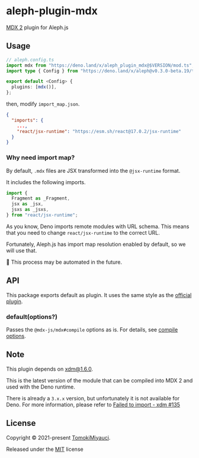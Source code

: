 # aleph-plugin-mdx

[MDX 2](https://mdxjs.com/) plugin for Aleph.js

## Usage

```ts
// aleph.config.ts
import mdx from "https://deno.land/x/aleph_plugin_mdx@$VERSION/mod.ts";
import type { Config } from "https://deno.land/x/aleph@v0.3.0-beta.19/types.d.ts";

export default <Config> {
  plugins: [mdx()],
};
```

then, modify `import_map.json`.

```json
{
  "imports": {
    ...,
    "react/jsx-runtime": "https://esm.sh/react@17.0.2/jsx-runtime"
  }
}
```

### Why need import map?

By default, `.mdx` files are JSX transformed into the `@jsx-runtime` format.

It includes the following imports.

```ts
import {
  Fragment as _Fragment,
  jsx as _jsx,
  jsxs as _jsxs,
} from "react/jsx-runtime";
```

As you know, Deno imports remote modules with URL schema. This means that you
need to change `react/jsx-runtime` to the correct URL.

Fortunately, Aleph.js has import map resolution enabled by default, so we will
use that.

:construction: This process may be automated in the future.

## API

This package exports default as plugin. It uses the same style as the
[official plugin](https://alephjs.org/docs/plugins/official-plugins).

### default(options?)

Passes the `@mdx-js/mdx#compile` options as is. For details, see
[compile options](https://mdxjs.com/packages/mdx/#compilefile-options).

## Note

This plugin depends on [xdm@1.6.0](https://www.npmjs.com/package/xdm/v/1.6.0).

This is the latest version of the module that can be compiled into MDX 2 and
used with the Deno runtime.

There is already a `3.x.x` version, but unfortunately it is not available for
Deno. For more information, please refer to
[Failed to import - xdm #135](https://github.com/esm-dev/esm.sh/issues/135)

## License

Copyright © 2021-present [TomokiMiyauci](https://github.com/TomokiMiyauci).

Released under the [MIT](./LICENSE) license
